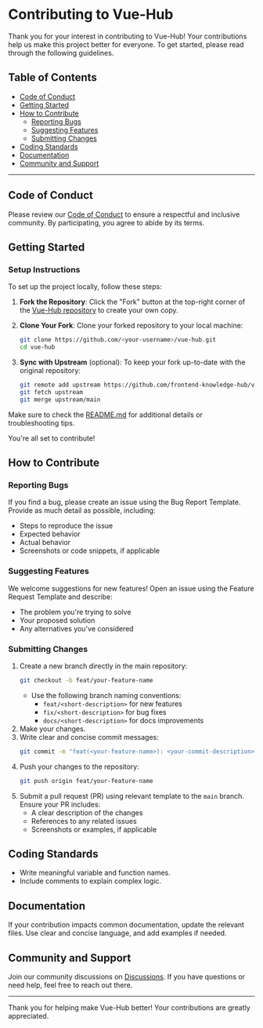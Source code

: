 # Contributing to Vue-Hub

Thank you for your interest in contributing to Vue-Hub! Your contributions help us make this project better for everyone. To get started, please read through the following guidelines.

## Table of Contents

- [Code of Conduct](#code-of-conduct)
- [Getting Started](#getting-started)
- [How to Contribute](#how-to-contribute)
  - [Reporting Bugs](#reporting-bugs)
  - [Suggesting Features](#suggesting-features)
  - [Submitting Changes](#submitting-changes)
- [Coding Standards](#coding-standards)
- [Documentation](#documentation)
- [Community and Support](#community-and-support)

---

## Code of Conduct

Please review our [Code of Conduct](https://github.com/frontend-knowledge-hub/vue-hub?tab=coc-ov-file) to ensure a respectful and inclusive community. By participating, you agree to abide by its terms.

## Getting Started

### Setup Instructions

To set up the project locally, follow these steps:

1. **Fork the Repository**:
   Click the "Fork" button at the top-right corner of the [Vue-Hub repository](https://github.com/frontend-knowledge-hub/vue-hub) to create your own copy.

2. **Clone Your Fork**:
   Clone your forked repository to your local machine:
   ```bash
   git clone https://github.com/<your-username>/vue-hub.git
   cd vue-hub
   ```

3. **Sync with Upstream** (optional):
   To keep your fork up-to-date with the original repository:
   ```bash
   git remote add upstream https://github.com/frontend-knowledge-hub/vue-hub.git
   git fetch upstream
   git merge upstream/main
   ```

Make sure to check the [README.md](README.md) for additional details or troubleshooting tips.

You're all set to contribute!

## How to Contribute

### Reporting Bugs

If you find a bug, please create an issue using the Bug Report Template. Provide as much detail as possible, including:

- Steps to reproduce the issue
- Expected behavior
- Actual behavior
- Screenshots or code snippets, if applicable

### Suggesting Features

We welcome suggestions for new features! Open an issue using the Feature Request Template and describe:

- The problem you're trying to solve
- Your proposed solution
- Any alternatives you've considered

### Submitting Changes

1. Create a new branch directly in the main repository:
   ```bash
   git checkout -b feat/your-feature-name
   ```
   - Use the following branch naming conventions:
     - `feat/<short-description>` for new features
     - `fix/<short-description>` for bug fixes
     - `docs/<short-description>` for docs improvements
2. Make your changes.
3. Write clear and concise commit messages:
   ```bash
   git commit -m "feat(<your-feature-name>): <your-commit-description>"
   ```
4. Push your changes to the repository:
   ```bash
   git push origin feat/your-feature-name
   ```
5. Submit a pull request (PR) using relevant template to the `main` branch. Ensure your PR includes:
   - A clear description of the changes
   - References to any related issues
   - Screenshots or examples, if applicable

## Coding Standards

- Write meaningful variable and function names.
- Include comments to explain complex logic.

## Documentation

If your contribution impacts common documentation, update the relevant files. Use clear and concise language, and add examples if needed.

## Community and Support

Join our community discussions on [Discussions](https://github.com/frontend-knowledge-hub/vue-hub/discussions). If you have questions or need help, feel free to reach out there.

---

Thank you for helping make Vue-Hub better! Your contributions are greatly appreciated.
